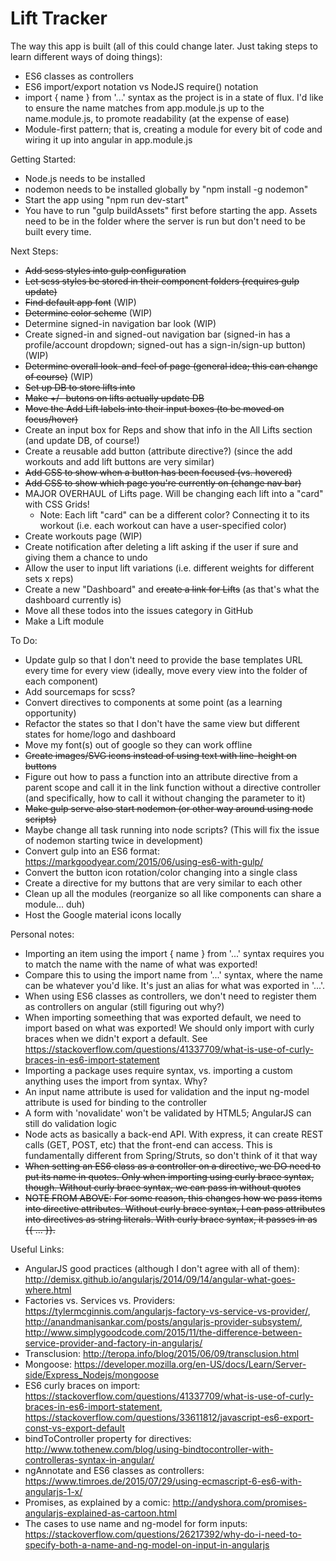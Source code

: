 # Lift Tracker

The way this app is built (all of this could change later.  Just taking steps to learn different ways of doing things):
- ES6 classes as controllers
- ES6 import/export notation vs NodeJS require() notation
- import { name } from '...' syntax as the project is in a state of flux.  I'd like to ensure the name matches from app.module.js up to the name.module.js, to promote readability (at the expense of ease)
- Module-first pattern; that is, creating a module for every bit of code and wiring it up into angular in app.module.js

Getting Started:
- Node.js needs to be installed
- nodemon needs to be installed globally by "npm install -g nodemon"
- Start the app using "npm run dev-start"
- You have to run "gulp buildAssets" first before starting the app.  Assets need to be in the folder where the server is run but don't need to be built every time.

Next Steps:
- ~~Add scss styles into gulp configuration~~
- ~~Let scss styles be stored in their component folders (requires gulp update)~~
- ~~Find default app font~~ (WIP)
- ~~Determine color scheme~~ (WIP)
- Determine signed-in navigation bar look (WIP)
- Create signed-in and signed-out navigation bar (signed-in has a profile/account dropdown; signed-out has a sign-in/sign-up button) (WIP)
- ~~Determine overall look-and-feel of page (general idea; this can change of course)~~ (WIP)
- ~~Set up DB to store lifts into~~
- ~~Make +/- butons on lifts actually update DB~~
- ~~Move the Add Lift labels into their input boxes (to be moved on focus/hover)~~
- Create an input box for Reps and show that info in the All Lifts section (and update DB, of course!)
- Create a reusable add button (attribute directive?) (since the add workouts and add lift buttons are very similar)
- ~~Add CSS to show when a button has been focused (vs. hovered)~~
- ~~Add CSS to show which page you're currently on (change nav bar)~~
- MAJOR OVERHAUL of Lifts page.  Will be changing each lift into a "card" with CSS Grids!
    - Note:  Each lift "card" can be a different color?  Connecting it to its workout (i.e. each workout can have a user-specified color)
- Create workouts page (WIP)
- Create notification after deleting a lift asking if the user if sure and giving them a chance to undo
- Allow the user to input lift variations (i.e. different weights for different sets x reps)
- Create a new "Dashboard" and ~~create a link for Lifts~~ (as that's what the dashboard currently is)
- Move all these todos into the issues category in GitHub
- Make a Lift module

To Do:
- Update gulp so that I don't need to provide the base templates URL every time for every view (ideally, move every view into the folder of each component)
- Add sourcemaps for scss?
- Convert directives to components at some point (as a learning opportunity)
- Refactor the states so that I don't have the same view but different states for home/logo and dashboard
- Move my font(s) out of google so they can work offline
- ~~Create images/SVG icons instead of using text with line-height on buttons~~
- Figure out how to pass a function into an attribute directive from a parent scope and call it in the link function without a directive controller (and specifically, how to call it without changing the parameter to it)
- ~~Make gulp serve also start nodemon (or other way around using node scripts)~~
- Maybe change all task running into node scripts?  (This will fix the issue of nodemon starting twice in development)
- Convert gulp into an ES6 format:  https://markgoodyear.com/2015/06/using-es6-with-gulp/
- Convert the button icon rotation/color changing into a single class
- Create a directive for my buttons that are very similar to each other
- Clean up all the modules (reorganize so all like components can share a module... duh)
- Host the Google material icons locally

Personal notes:
- Importing an item using the import { name } from '...' syntax requires you to match the name with the name of what was exported!
- Compare this to using the import name from '...' syntax, where the name can be whatever you'd like.  It's just an alias for what was exported in '...'.
- When using ES6 classes as controllers, we don't need to register them as controllers on angular (still figuring out why?)
- When importing someething that was exported default, we need to import based on what was exported!  We should only import with curly braces when we didn't export a default.  See https://stackoverflow.com/questions/41337709/what-is-use-of-curly-braces-in-es6-import-statement
- Importing a package uses require syntax, vs. importing a custom anything uses the import from syntax.  Why?
- An input name attribute is used for validation and the input ng-model attribute is used for binding to the controller
- A form with 'novalidate' won't be validated by HTML5; AngularJS can still do validation logic
- Node acts as basically a back-end API.  With express, it can create REST calls (GET, POST, etc) that the front-end can access.  This is fundamentally different from Spring/Struts, so don't think of it that way
- ~~When setting an ES6 class as a controller on a directive, we DO need to put its name in quotes.  Only when importing using curly brace syntax, though.  Without curly brace syntax, we can pass in without quotes~~
- ~~NOTE FROM ABOVE:  For some reason, this changes how we pass items into directive attributes.  Without curly brace syntax, I can pass attributes into directives as string literals.  With curly brace syntax, it passes in as {{ ... }}.~~

Useful Links:
- AngularJS good practices (although I don't agree with all of them): http://demisx.github.io/angularjs/2014/09/14/angular-what-goes-where.html
- Factories vs. Services vs. Providers: https://tylermcginnis.com/angularjs-factory-vs-service-vs-provider/, http://anandmanisankar.com/posts/angularjs-provider-subsystem/, http://www.simplygoodcode.com/2015/11/the-difference-between-service-provider-and-factory-in-angularjs/
- Transclusion: http://teropa.info/blog/2015/06/09/transclusion.html
- Mongoose:  https://developer.mozilla.org/en-US/docs/Learn/Server-side/Express_Nodejs/mongoose
- ES6 curly braces on import: https://stackoverflow.com/questions/41337709/what-is-use-of-curly-braces-in-es6-import-statement, https://stackoverflow.com/questions/33611812/javascript-es6-export-const-vs-export-default
- bindToController property for directives: http://www.tothenew.com/blog/using-bindtocontroller-with-controlleras-syntax-in-angular/
- ngAnnotate and ES6 classes as controllers: https://www.timroes.de/2015/07/29/using-ecmascript-6-es6-with-angularjs-1-x/
- Promises, as explained by a comic: http://andyshora.com/promises-angularjs-explained-as-cartoon.html
- The cases to use name and ng-model for form inputs: https://stackoverflow.com/questions/26217392/why-do-i-need-to-specify-both-a-name-and-ng-model-on-input-in-angularjs